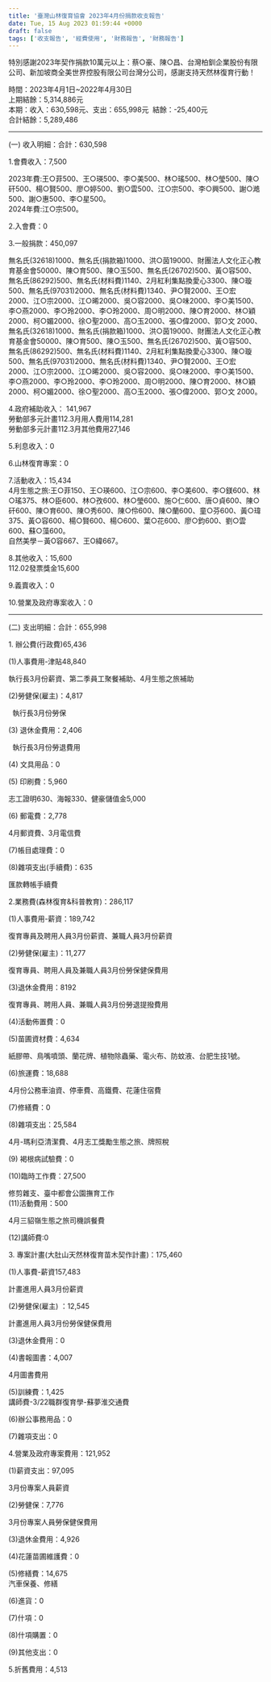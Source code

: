 ```yaml
---
title: '臺灣山林復育協會 2023年4月份捐款收支報告'
date: Tue, 15 Aug 2023 01:59:44 +0000
draft: false
tags: ['收支報告', '經費使用', '財務報告', '財務報告']
---
```


特別感謝2023年契作捐款10萬元以上：蔡○豪、陳○昌、台灣柏釧企業股份有限公司、新加坡商全美世界控股有限公司台灣分公司，感謝支持天然林復育行動！

時間：2023年4月1日~2022年4月30日  
上期結餘：5,314,886元  
本期：收入：630,598元、支出：655,998元  結餘：-25,400元  
合計結餘：5,289,486

* * *

(一) 收入明細：合計：630,598

1.會費收入：7,500

2023年費:王○菲500、王○瑛500、李○美500、林○瑤500、林○瑩500、陳○矸500、楊○賢500、廖○婷500、劉○雲500、江○宗500、李○興500、謝○澔500、謝○惠500、李○星500。  
2024年費:江○宗500。

2.入會費：0

3.一般捐款：450,097

無名氏(32618)1000、無名氏(捐款箱)1000、洪○茵19000、財團法人文化正心教育基金會50000、陳○育500、陳○玉500、無名氏(26702)500、黃○容500、無名氏(86292)500、無名氏(材料費)1140、2月紅利集點換愛心3300、陳○璇500、無名氏(97031)2000、無名氏(材料費)1340、尹○賢2000、王○宏 2000、江○宗2000、江○晞2000、吳○容2000、吳○味2000、李○美1500、李○燕2000、李○玲2000、李○玲2000、周○明2000、陳○育2000、林○穎2000、柯○媚2000、徐○聖2000、高○玉2000、張○偉2000、郭○文 2000、無名氏(32618)1000、無名氏(捐款箱)1000、洪○茵19000、財團法人文化正心教育基金會50000、陳○育500、陳○玉500、無名氏(26702)500、黃○容500、無名氏(86292)500、無名氏(材料費)1140、2月紅利集點換愛心3300、陳○璇500、無名氏(97031)2000、無名氏(材料費)1340、尹○賢2000、王○宏 2000、江○宗2000、江○晞2000、吳○容2000、吳○味2000、李○美1500、李○燕2000、李○玲2000、李○玲2000、周○明2000、陳○育2000、林○穎2000、柯○媚2000、徐○聖2000、高○玉2000、張○偉2000、郭○文 2000。

4.政府補助收入： 141,967  
勞動部多元計畫112.3月用人費用114,281  
勞動部多元計畫112.3月其他費用27,146

5.利息收入：0

6.山林復育專案：0

7.活動收入：15,434  
4月生態之旅:王○菲150、王○瑛600、江○宗600、李○美600、李○鎂600、林○瑤375、林○臣600、林○孜600、林○瑩600、施○仁600、唐○貞600、陳○矸600、陳○育600、陳○秀600、陳○伶600、陳○蘭600、童○芬600、黃○瑋375、黃○容600、楊○賢600、楊○600、葉○花600、廖○鈞600、劉○雲600、蘇○藻600。  
自然美學－黃O容667、王O緯667。

8.其他收入：15,600  
112.02發票獎金15,600

9.義賣收入：0

10.營業及政府專案收入：0

* * *

(二) 支出明細：合計：655,998

1. 辦公費(行政費)65,436

(1)人事費用-津貼48,840

執行長3月份薪資、第二季員工聚餐補助、4月生態之旅補助

(2)勞健保(雇主)：4,817

  執行長3月份勞保

(3) 退休金費用：2,406

  執行長3月份勞退費用

(4) 文具用品：0

(5) 印刷費：5,960

志工證明630、海報330、健豪儲值金5,000

(6) 郵電費：2,778

4月郵資費、3月電信費

(7)帳目處理費：0

(8)雜項支出(手續費)：635  
  
匯款轉帳手續費

2.業務費(森林復育&科普教育)：286,117

(1)人事費用-薪資：189,742

復育專員及聘用人員3月份薪資、兼職人員3月份薪資

(2)勞健保(雇主)：11,277

復育專員、聘用人員及兼職人員3月份勞保健保費用

(3)退休金費用：8192

復育專員、聘用人員、兼職人員3月份勞退提撥費用

(4)活動佈置費：0

(5)苗圃資材費：4,634

紙膠帶、鳥嘴噴頭、蘭花牌、植物除蟲藥、電火布、防蚊液、台肥生技1號。

(6)旅運費：18,688

4月份公務車油資、停車費、高鐵費、花蓮住宿費

(7)修繕費：0

(8)雜項支出：25,584

4月-瑪利亞清潔費、4月志工獎勵生態之旅、牌照稅

(9) 褐根病試驗費：0

(10)臨時工作費：27,500

修剪雜支、臺中都會公園撫育工作  
(11)活動費用：500

4月三貂嶺生態之旅司機誤餐費

(12)講師費:0

3. 專案計畫(大肚山天然林復育苗木契作計畫)：175,460

(1)人事費-薪資157,483

計畫進用人員3月份薪資

(2)勞健保(雇主) ：12,545

計畫進用人員3月份勞保健保費用

(3)退休金費用：0

(4)書報圖書：4,007

4月圖書費用

(5)訓練費：1,425  
講師費-3/22職群復育學-蘇夢淮交通費

(6)辦公事務用品：0

(7)雜項支出：0

4.營業及政府專案費用：121,952

(1)薪資支出：97,095

3月份專案人員薪資

(2)勞健保：7,776

3月份專案人員勞保健保費用

(3)退休金費用：4,926

(4)花蓮苗圃維護費：0

(5)修繕費：14,675  
汽車保養、修繕

(6)進貨：0

(7)什項：0

(8)什項購置：0

(9)其他支出：0

5.折舊費用：4,513